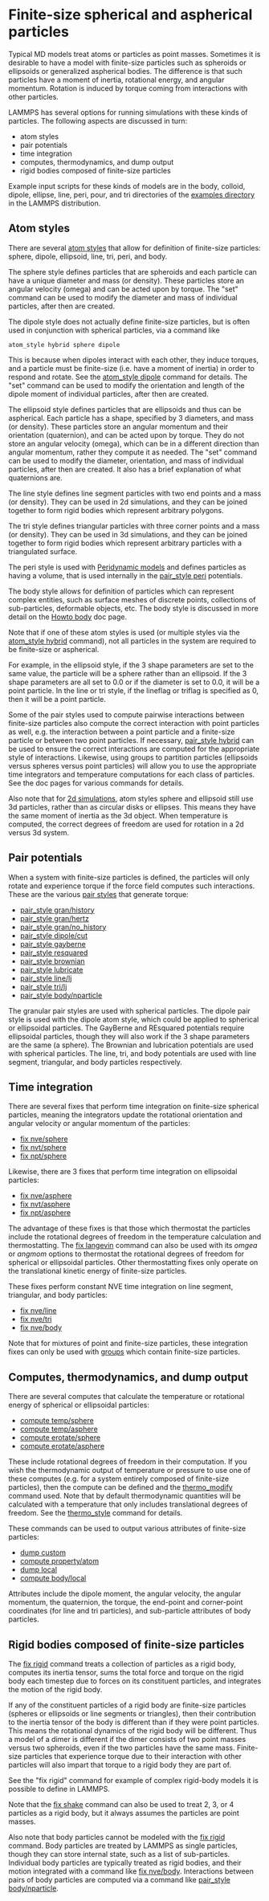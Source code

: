 # Finite-size spherical and aspherical particles

Typical MD models treat atoms or particles as point masses. Sometimes it
is desirable to have a model with finite-size particles such as
spheroids or ellipsoids or generalized aspherical bodies. The difference
is that such particles have a moment of inertia, rotational energy, and
angular momentum. Rotation is induced by torque coming from interactions
with other particles.

LAMMPS has several options for running simulations with these kinds of
particles. The following aspects are discussed in turn:

-   atom styles
-   pair potentials
-   time integration
-   computes, thermodynamics, and dump output
-   rigid bodies composed of finite-size particles

Example input scripts for these kinds of models are in the body,
colloid, dipole, ellipse, line, peri, pour, and tri directories of the
[examples directory](Examples) in the LAMMPS distribution.

## Atom styles

There are several [atom styles](atom_style) that allow for definition of
finite-size particles: sphere, dipole, ellipsoid, line, tri, peri, and
body.

The sphere style defines particles that are spheroids and each particle
can have a unique diameter and mass (or density). These particles store
an angular velocity (omega) and can be acted upon by torque. The \"set\"
command can be used to modify the diameter and mass of individual
particles, after then are created.

The dipole style does not actually define finite-size particles, but is
often used in conjunction with spherical particles, via a command like

``` LAMMPS
atom_style hybrid sphere dipole
```

This is because when dipoles interact with each other, they induce
torques, and a particle must be finite-size (i.e. have a moment of
inertia) in order to respond and rotate. See the [atom_style
dipole](atom_style) command for details. The \"set\" command can be used
to modify the orientation and length of the dipole moment of individual
particles, after then are created.

The ellipsoid style defines particles that are ellipsoids and thus can
be aspherical. Each particle has a shape, specified by 3 diameters, and
mass (or density). These particles store an angular momentum and their
orientation (quaternion), and can be acted upon by torque. They do not
store an angular velocity (omega), which can be in a different direction
than angular momentum, rather they compute it as needed. The \"set\"
command can be used to modify the diameter, orientation, and mass of
individual particles, after then are created. It also has a brief
explanation of what quaternions are.

The line style defines line segment particles with two end points and a
mass (or density). They can be used in 2d simulations, and they can be
joined together to form rigid bodies which represent arbitrary polygons.

The tri style defines triangular particles with three corner points and
a mass (or density). They can be used in 3d simulations, and they can be
joined together to form rigid bodies which represent arbitrary particles
with a triangulated surface.

The peri style is used with [Peridynamic models](pair_peri) and defines
particles as having a volume, that is used internally in the [pair_style
peri](pair_peri) potentials.

The body style allows for definition of particles which can represent
complex entities, such as surface meshes of discrete points, collections
of sub-particles, deformable objects, etc. The body style is discussed
in more detail on the [Howto body](Howto_body) doc page.

Note that if one of these atom styles is used (or multiple styles via
the [atom_style hybrid](atom_style) command), not all particles in the
system are required to be finite-size or aspherical.

For example, in the ellipsoid style, if the 3 shape parameters are set
to the same value, the particle will be a sphere rather than an
ellipsoid. If the 3 shape parameters are all set to 0.0 or if the
diameter is set to 0.0, it will be a point particle. In the line or tri
style, if the lineflag or triflag is specified as 0, then it will be a
point particle.

Some of the pair styles used to compute pairwise interactions between
finite-size particles also compute the correct interaction with point
particles as well, e.g. the interaction between a point particle and a
finite-size particle or between two point particles. If necessary,
[pair_style hybrid](pair_hybrid) can be used to ensure the correct
interactions are computed for the appropriate style of interactions.
Likewise, using groups to partition particles (ellipsoids versus spheres
versus point particles) will allow you to use the appropriate time
integrators and temperature computations for each class of particles.
See the doc pages for various commands for details.

Also note that for [2d simulations](dimension), atom styles sphere and
ellipsoid still use 3d particles, rather than as circular disks or
ellipses. This means they have the same moment of inertia as the 3d
object. When temperature is computed, the correct degrees of freedom are
used for rotation in a 2d versus 3d system.

## Pair potentials

When a system with finite-size particles is defined, the particles will
only rotate and experience torque if the force field computes such
interactions. These are the various [pair styles](pair_style) that
generate torque:

-   [pair_style gran/history](pair_gran)
-   [pair_style gran/hertz](pair_gran)
-   [pair_style gran/no_history](pair_gran)
-   [pair_style dipole/cut](pair_dipole)
-   [pair_style gayberne](pair_gayberne)
-   [pair_style resquared](pair_resquared)
-   [pair_style brownian](pair_brownian)
-   [pair_style lubricate](pair_lubricate)
-   [pair_style line/lj](pair_line_lj)
-   [pair_style tri/lj](pair_tri_lj)
-   [pair_style body/nparticle](pair_body_nparticle)

The granular pair styles are used with spherical particles. The dipole
pair style is used with the dipole atom style, which could be applied to
spherical or ellipsoidal particles. The GayBerne and REsquared
potentials require ellipsoidal particles, though they will also work if
the 3 shape parameters are the same (a sphere). The Brownian and
lubrication potentials are used with spherical particles. The line, tri,
and body potentials are used with line segment, triangular, and body
particles respectively.

## Time integration

There are several fixes that perform time integration on finite-size
spherical particles, meaning the integrators update the rotational
orientation and angular velocity or angular momentum of the particles:

-   [fix nve/sphere](fix_nve_sphere)
-   [fix nvt/sphere](fix_nvt_sphere)
-   [fix npt/sphere](fix_npt_sphere)

Likewise, there are 3 fixes that perform time integration on ellipsoidal
particles:

-   [fix nve/asphere](fix_nve_asphere)
-   [fix nvt/asphere](fix_nvt_asphere)
-   [fix npt/asphere](fix_npt_asphere)

The advantage of these fixes is that those which thermostat the
particles include the rotational degrees of freedom in the temperature
calculation and thermostatting. The [fix langevin](fix_langevin) command
can also be used with its *omgea* or *angmom* options to thermostat the
rotational degrees of freedom for spherical or ellipsoidal particles.
Other thermostatting fixes only operate on the translational kinetic
energy of finite-size particles.

These fixes perform constant NVE time integration on line segment,
triangular, and body particles:

-   [fix nve/line](fix_nve_line)
-   [fix nve/tri](fix_nve_tri)
-   [fix nve/body](fix_nve_body)

Note that for mixtures of point and finite-size particles, these
integration fixes can only be used with [groups](group) which contain
finite-size particles.

## Computes, thermodynamics, and dump output

There are several computes that calculate the temperature or rotational
energy of spherical or ellipsoidal particles:

-   [compute temp/sphere](compute_temp_sphere)
-   [compute temp/asphere](compute_temp_asphere)
-   [compute erotate/sphere](compute_erotate_sphere)
-   [compute erotate/asphere](compute_erotate_asphere)

These include rotational degrees of freedom in their computation. If you
wish the thermodynamic output of temperature or pressure to use one of
these computes (e.g. for a system entirely composed of finite-size
particles), then the compute can be defined and the
[thermo_modify](thermo_modify) command used. Note that by default
thermodynamic quantities will be calculated with a temperature that only
includes translational degrees of freedom. See the
[thermo_style](thermo_style) command for details.

These commands can be used to output various attributes of finite-size
particles:

-   [dump custom](dump)
-   [compute property/atom](compute_property_atom)
-   [dump local](dump)
-   [compute body/local](compute_body_local)

Attributes include the dipole moment, the angular velocity, the angular
momentum, the quaternion, the torque, the end-point and corner-point
coordinates (for line and tri particles), and sub-particle attributes of
body particles.

## Rigid bodies composed of finite-size particles

The [fix rigid](fix_rigid) command treats a collection of particles as a
rigid body, computes its inertia tensor, sums the total force and torque
on the rigid body each timestep due to forces on its constituent
particles, and integrates the motion of the rigid body.

If any of the constituent particles of a rigid body are finite-size
particles (spheres or ellipsoids or line segments or triangles), then
their contribution to the inertia tensor of the body is different than
if they were point particles. This means the rotational dynamics of the
rigid body will be different. Thus a model of a dimer is different if
the dimer consists of two point masses versus two spheroids, even if the
two particles have the same mass. Finite-size particles that experience
torque due to their interaction with other particles will also impart
that torque to a rigid body they are part of.

See the \"fix rigid\" command for example of complex rigid-body models
it is possible to define in LAMMPS.

Note that the [fix shake](fix_shake) command can also be used to treat
2, 3, or 4 particles as a rigid body, but it always assumes the
particles are point masses.

Also note that body particles cannot be modeled with the [fix
rigid](fix_rigid) command. Body particles are treated by LAMMPS as
single particles, though they can store internal state, such as a list
of sub-particles. Individual body particles are typically treated as
rigid bodies, and their motion integrated with a command like [fix
nve/body](fix_nve_body). Interactions between pairs of body particles
are computed via a command like [pair_style
body/nparticle](pair_body_nparticle).
